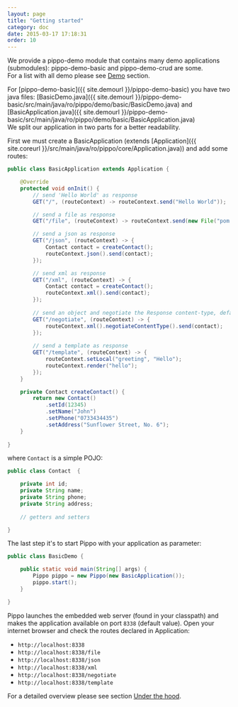 ```yaml
---
layout: page
title: "Getting started"
category: doc
date: 2015-03-17 17:18:31
order: 10
---
```


We provide a pippo-demo module that contains many demo applications (submodules): pippo-demo-basic and pippo-demo-crud are some.  
For a list with all demo please see [Demo](demo.html) section.

For [pippo-demo-basic]({{ site.demourl }}/pippo-demo-basic) you have two java files: [BasicDemo.java]({{ site.demourl }}/pippo-demo-basic/src/main/java/ro/pippo/demo/basic/BasicDemo.java) and [BasicApplication.java]({{ site.demourl }}/pippo-demo-basic/src/main/java/ro/pippo/demo/basic/BasicApplication.java)  
We split our application in two parts for a better readability.

First we must create a BasicApplication (extends [Application]({{ site.coreurl }}/src/main/java/ro/pippo/core/Application.java)) and add some routes:

```java
public class BasicApplication extends Application {

    @Override
    protected void onInit() {
		// send 'Hello World' as response
        GET("/", (routeContext) -> routeContext.send("Hello World"));

		// send a file as response
        GET("/file", (routeContext) -> routeContext.send(new File("pom.xml"));

        // send a json as response
        GET("/json", (routeContext) -> {
			Contact contact = createContact();
			routeContext.json().send(contact);
        });

        // send xml as response
        GET("/xml", (routeContext) -> {
			Contact contact = createContact();
			routeContext.xml().send(contact);
        });
        
        // send an object and negotiate the Response content-type, default to XML
        GET("/negotiate", (routeContext) -> {
			routeContext.xml().negotiateContentType().send(contact);
        });
        
        // send a template as response
        GET("/template", (routeContext) -> {
			routeContext.setLocal("greeting", "Hello");
			routeContext.render("hello");        
		});
    }

	private Contact createContact() {
		return new Contact()
			.setId(12345)
			.setName("John")
			.setPhone("0733434435")
			.setAddress("Sunflower Street, No. 6");	
	}
	
}
``` 

where `Contact` is a simple POJO:

```java
public class Contact  {

    private int id;
    private String name;
    private String phone;
    private String address;
    
    // getters and setters

}
```

The last step it's to start Pippo with your application as parameter:

```java
public class BasicDemo {

    public static void main(String[] args) {
        Pippo pippo = new Pippo(new BasicApplication());
        pippo.start();
    }

}

```

Pippo launches the embedded web server (found in your classpath) and makes the application available on port `8338` (default value).
Open your internet browser and check the routes declared in Application:

 - `http://localhost:8338`
 - `http://localhost:8338/file`
 - `http://localhost:8338/json`
 - `http://localhost:8338/xml`
 - `http://localhost:8338/negotiate`
 - `http://localhost:8338/template` 
 
For a detailed overview please see section [Under the hood](/dev/under-the-hood.html).
